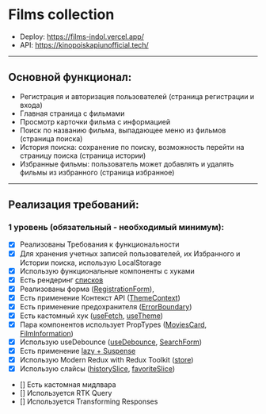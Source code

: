 # Films collection

- Deploy: https://films-indol.vercel.app/
- API: https://kinopoiskapiunofficial.tech/

---

## Основной функционал:

- Регистрация и авторизация пользователей (страница регистрации и входа)
- Главная страница с фильмами
- Просмотр карточки фильма с информацией
- Поиск по названию фильма, выпадающее меню из фильмов (страница поиска)
- История поиска: сохранение по поиску, возможность перейти на страницу поиска (страница истории)
- Избранные фильмы: пользователь может добавлять и удалять фильмы из избранного (страница избранное)

---

## Реализация требований:

### 1 уровень (обязательный - необходимый минимум):

- [x] Реализованы Требования к функциональности
- [x] Для хранения учетных записей пользователей, их Избранного и Истории поиска, использую LocalStorage
- [x] Использую функциональные компоненты c хуками
- [x] Есть рендеринг [списков](https://github.com/Abramingys/films/blob/main/src/components/Movies/Movies.jsx)
- [x] Реализованы форма ([RegistrationForm](https://github.com/Abramingys/films/blob/main/src/components/RegistrationForm/RegistrationForm.jsx)),
- [x] Есть применение Контекст API ([ThemeContext](https://github.com/Abramingys/films/blob/main/src/providers/themeContext.jsx))
- [x] Есть применение предохранителя ([ErrorBoundary](https://github.com/Abramingys/films/blob/main/src/routing/router.jsx))
- [x] Есть кастомный хук ([useFetch](https://github.com/Abramingys/films/blob/main/src/hooks/useFetch.jsx), [useTheme](https://github.com/Abramingys/films/blob/main/src/hooks/useTheme.jsx))
- [x] Пара компонентов использует PropTypes ([MoviesCard](https://github.com/Abramingys/films/blob/main/src/components/MoviesCard/MoviesCard.jsx), [FilmInformation](https://github.com/Abramingys/films/blob/main/src/components/FilmInformation/FilmInformation.jsx))
- [x] Использую useDebounce ([useDebounce](https://github.com/Abramingys/films/blob/main/src/hooks/useDebounce.jsx), [SearchForm](https://github.com/Abramingys/films/blob/main/src/components/Search/Search.jsx))
- [x] Есть применение [lazy + Suspense](https://github.com/Abramingys/films/blob/main/src/routing/router.jsx)
- [x] Использую Modern Redux with Redux Toolkit ([store](https://github.com/Abramingys/films/blob/main/src/redux/store.js))
- [x] Использую слайсы ([historySlice](https://github.com/Abramingys/films/blob/main/src/redux/slices/historySlice.js), [favoriteSlice](https://github.com/Abramingys/films/blob/main/src/redux/slices/favoriteSlice.js))
- [] Есть кастомная мидлвара
- [] Используется RTK Query
- [] Используется Transforming Responses

